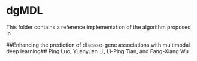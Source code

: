 # dgMDL
This folder contains a reference implementation of the algorithm proposed in

##Enhancing the prediction of disease-gene associations with multimodal deep learning##
Ping Luo, Yuanyuan Li, Li-Ping Tian, and Fang-Xiang Wu
